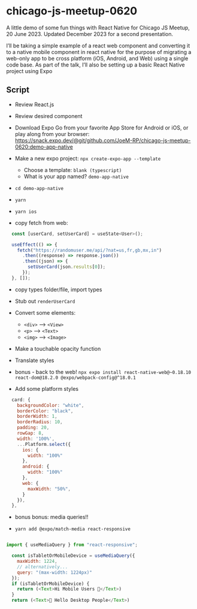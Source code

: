 # chicago-js-meetup-0620

A little demo of some fun things with React Native for Chicago JS Meetup, 20 June 2023. Updated December 2023 for a second presentation.

I’ll be taking a simple example of a react web component and converting it to a native mobile component in react native for the purpose of migrating a web-only app to be cross platform (iOS, Android, and Web) using a single code base. As part of the talk, I’ll also be setting up a basic React Native project using Expo

## Script

- Review React.js

- Review desired component

- Download Expo Go from your favorite App Store for Android or iOS, or play along from your browser: <https://snack.expo.dev/@git/github.com/JoeM-RP/chicago-js-meetup-0620:demo-app-native>

- Make a new expo project: `npx create-expo-app --template`
  - Choose a template: `blank (typescript)`
  - What is your app named? `demo-app-native`

- `cd demo-app-native`
- `yarn`
- `yarn ios`

- copy fetch from web:

```javascript
  const [userCard, setUserCard] = useState<User>();

  useEffect(() => {
    fetch("https://randomuser.me/api/?nat=us,fr,gb,mx,in")
      .then((response) => response.json())
      .then((json) => {
        setUserCard(json.results[0]);
      });
  }, []);
```

- copy types folder/file, import types

- Stub out `renderUserCard`

- Convert some elements:
  - `<div>` --> `<View>`
  - `<p>` --> `<Text>`
  - `<img>` --> `<Image>`

- Make a touchable opacity function

- Translate styles

- bonus - back to the web! `npx expo install react-native-web@~0.18.10 react-dom@18.2.0 @expo/webpack-config@^18.0.1`

- Add some platform styles

```javascript
  card: {
    backgroundColor: "white",
    borderColor: "black",
    borderWidth: 1,
    borderRadius: 10,
    padding: 20,
    rowGap: 8,
    width: '100%',
    ...Platform.select({
      ios: {
        width: "100%"
      },
      android: {
        width: "100%"
      },
      web: {
        maxWidth: "50%",
      }
    }),
  },
```

- bonus bonus: media queries!!

- `yarn add @expo/match-media react-responsive`

```javascript

import { useMediaQuery } from "react-responsive";

  const isTabletOrMobileDevice = useMediaQuery({
    maxWidth: 1224,
    // alternatively...
    query: "(max-width: 1224px)"  
  });
  if (isTabletOrMobileDevice) {
    return (<Text>Hi Mobile Users 👋</Text>)
  }
  return (<Text>👋 Hello Desktop People</Text>)
```

